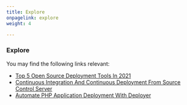 ```yaml
---
title: Explore
onpagelink: explore
weight: 4

---
```


### **Explore**

You may find the following links relevant:

- [Top 5 Open Source Deployment Tools In 2021](https://blog.containerize.com/2021/03/12/top-5-open-source-deployment-tools-in-the-year-2021/)
- [Continuous Integration And Continuous Deployment From Source Control Server](https://blog.containerize.com/2021/02/22/automate-software-deployment-process-with-jenkins-and-github/)
- [Automate PHP Application Deployment With Deployer](https://blog.containerize.com/2021/03/05/automate-php-application-deployment-with-deployer/)
 
